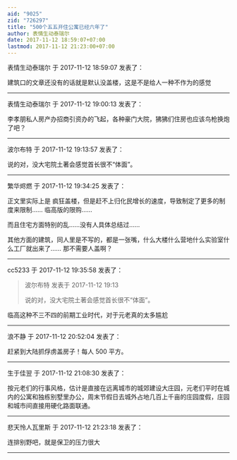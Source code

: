 ```yaml
---
aid: "9025"
zid: "726297"
title: "500个五五开住公寓已经六年了"
author: 表情生动泰瑞尔
date: 2017-11-12 18:59:07+07:00
lastmod: 2017-11-12 21:23:00+07:00
---
```


表情生动泰瑞尔 于 2017-11-12 18:59:07 发表了：

建筑口的文章还没有的话就是默认没盖楼，这是不是给人一种不作为的感觉

---

表情生动泰瑞尔 于 2017-11-12 19:00:13 发表了：

李孝朋私人房产办招商引资办的飞起，各种豪门大院，狒狒们住房也应该鸟枪换炮了吧？

---

波尔布特 于 2017-11-12 19:13:57 发表了：

说的对，没大宅院土著会感觉首长很不“体面”。

---

繁华烬燃 于 2017-11-12 19:34:25 发表了：

正文里实际上是 疯狂盖楼，但是赶不上归化民增长的速度，导致制定了更多的制度来限制…… 临高版的限购……

而且住宅方面特别的乱……没有人具体总结过……

其他方面的建筑，同人里是不写的，都是一张嘴，什么大楼什么营地什么实验室什么工厂就出来了…… 那不需要人盖啊？

---

cc5233 于 2017-11-12 19:35:58 发表了：

> 波尔布特 发表于 2017-11-12 19:13
>
> 说的对，没大宅院土著会感觉首长很不“体面”。

临高这种不三不四的前期工业时代，对于元老真的太多尴尬

---

浪不静 于 2017-11-12 20:52:04 发表了：

赶紧到大陆抓俘虏盖房子！每人 500 平方。

---

生于佳翌 于 2017-11-12 21:08:30 发表了：

按元老们的行事风格，估计是直接在远离城市的城郊建设大庄园，元老们平时在城内的公寓和独栋别墅里办公，周末节假日去城外占地几百上千亩的庄园度假，庄园和城市间直接用硬化路面联通。

---

悲天怜人瓦里斯 于 2017-11-12 21:23:18 发表了：

连排别野吧，就是保卫的压力很大

---
